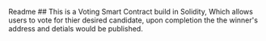 Readme ##
This is a Voting Smart Contract build in Solidity, Which allows users to vote for thier desired candidate, upon completion the the winner's address and detials would be published. 